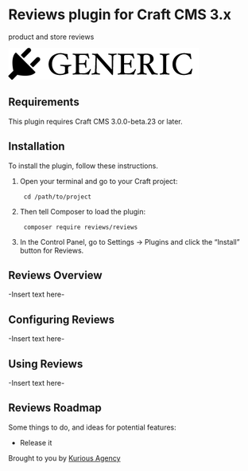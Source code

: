 # Reviews plugin for Craft CMS 3.x

product and store reviews

![Screenshot](resources/img/plugin-logo.png)

## Requirements

This plugin requires Craft CMS 3.0.0-beta.23 or later.

## Installation

To install the plugin, follow these instructions.

1. Open your terminal and go to your Craft project:

        cd /path/to/project

2. Then tell Composer to load the plugin:

        composer require reviews/reviews

3. In the Control Panel, go to Settings → Plugins and click the “Install” button for Reviews.

## Reviews Overview

-Insert text here-

## Configuring Reviews

-Insert text here-

## Using Reviews

-Insert text here-

## Reviews Roadmap

Some things to do, and ideas for potential features:

* Release it

Brought to you by [Kurious Agency](https://kurious.agency)
